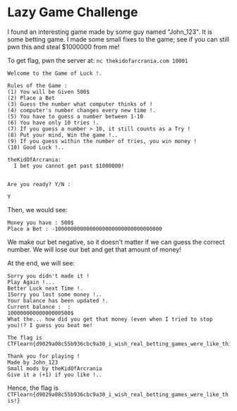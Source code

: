 # Lazy Game Challenge

I found an interesting game made by some guy named "John_123". It is some betting game. I made some small fixes to the game; see if you can still pwn this and steal $1000000 from me!

To get flag, pwn the server at: `nc thekidofarcrania.com 10001`

```text
Welcome to the Game of Luck !.

Rules of the Game :
(1) You will be Given 500$
(2) Place a Bet
(3) Guess the number what computer thinks of !
(4) computer's number changes every new time !.
(5) You have to guess a number between 1-10
(6) You have only 10 tries !.
(7) If you guess a number > 10, it still counts as a Try !
(8) Put your mind, Win the game !..
(9) If you guess within the number of tries, you win money !
(10) Good Luck !..

theKidOfArcrania:
  I bet you cannot get past $1000000!


Are you ready? Y/N :

Y
```

Then, we would see:

```text
Money you have : 500$
Place a Bet : -1000000000000000000000000000000000
```

We make our bet negative, so it doesn't matter if we can guess the correct number. We will lose our bet and get that amount of money!

At the end, we will see:

```text
Sorry you didn't made it !
Play Again !...
Better Luck next Time !.
1Sorry you lost some money !..
Your balance has been updated !.
Current balance :  :
10000000000000000500$
What the... how did you get that money (even when I tried to stop you)!? I guess you beat me!

The flag is CTFlearn{d9029a08c55b936cbc9a30_i_wish_real_betting_games_were_like_this!}

Thank you for playing !
Made by John_123
Small mods by theKidOfArcrania
Give it a (+1) if you like !..
```

Hence, the flag is `CTFlearn{d9029a08c55b936cbc9a30_i_wish_real_betting_games_were_like_this!}`
